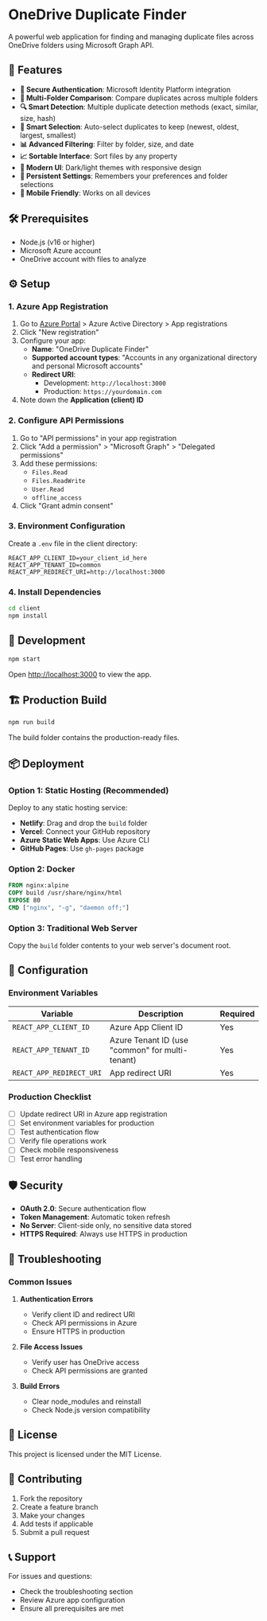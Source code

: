 # OneDrive Duplicate Finder

A powerful web application for finding and managing duplicate files across OneDrive folders using Microsoft Graph API.

## 🚀 Features

- **🔐 Secure Authentication**: Microsoft Identity Platform integration
- **📁 Multi-Folder Comparison**: Compare duplicates across multiple folders
- **🔍 Smart Detection**: Multiple duplicate detection methods (exact, similar, size, hash)
- **🎯 Smart Selection**: Auto-select duplicates to keep (newest, oldest, largest, smallest)
- **📊 Advanced Filtering**: Filter by folder, size, and date
- **📈 Sortable Interface**: Sort files by any property
- **🎨 Modern UI**: Dark/light themes with responsive design
- **💾 Persistent Settings**: Remembers your preferences and folder selections
- **📱 Mobile Friendly**: Works on all devices

## 🛠️ Prerequisites

- Node.js (v16 or higher)
- Microsoft Azure account
- OneDrive account with files to analyze

## ⚙️ Setup

### 1. Azure App Registration

1. Go to [Azure Portal](https://portal.azure.com) > Azure Active Directory > App registrations
2. Click "New registration"
3. Configure your app:
   - **Name**: "OneDrive Duplicate Finder"
   - **Supported account types**: "Accounts in any organizational directory and personal Microsoft accounts"
   - **Redirect URI**: 
     - Development: `http://localhost:3000`
     - Production: `https://yourdomain.com`
4. Note down the **Application (client) ID**

### 2. Configure API Permissions

1. Go to "API permissions" in your app registration
2. Click "Add a permission" > "Microsoft Graph" > "Delegated permissions"
3. Add these permissions:
   - `Files.Read`
   - `Files.ReadWrite`
   - `User.Read`
   - `offline_access`
4. Click "Grant admin consent"

### 3. Environment Configuration

Create a `.env` file in the client directory:

```env
REACT_APP_CLIENT_ID=your_client_id_here
REACT_APP_TENANT_ID=common
REACT_APP_REDIRECT_URI=http://localhost:3000
```

### 4. Install Dependencies

```bash
cd client
npm install
```

## 🚀 Development

```bash
npm start
```

Open [http://localhost:3000](http://localhost:3000) to view the app.

## 🏗️ Production Build

```bash
npm run build
```

The build folder contains the production-ready files.

## 📦 Deployment

### Option 1: Static Hosting (Recommended)

Deploy to any static hosting service:

- **Netlify**: Drag and drop the `build` folder
- **Vercel**: Connect your GitHub repository
- **Azure Static Web Apps**: Use Azure CLI
- **GitHub Pages**: Use `gh-pages` package

### Option 2: Docker

```dockerfile
FROM nginx:alpine
COPY build /usr/share/nginx/html
EXPOSE 80
CMD ["nginx", "-g", "daemon off;"]
```

### Option 3: Traditional Web Server

Copy the `build` folder contents to your web server's document root.

## 🔧 Configuration

### Environment Variables

| Variable | Description | Required |
|----------|-------------|----------|
| `REACT_APP_CLIENT_ID` | Azure App Client ID | Yes |
| `REACT_APP_TENANT_ID` | Azure Tenant ID (use "common" for multi-tenant) | Yes |
| `REACT_APP_REDIRECT_URI` | App redirect URI | Yes |

### Production Checklist

- [ ] Update redirect URI in Azure app registration
- [ ] Set environment variables for production
- [ ] Test authentication flow
- [ ] Verify file operations work
- [ ] Check mobile responsiveness
- [ ] Test error handling

## 🛡️ Security

- **OAuth 2.0**: Secure authentication flow
- **Token Management**: Automatic token refresh
- **No Server**: Client-side only, no sensitive data stored
- **HTTPS Required**: Always use HTTPS in production

## 🐛 Troubleshooting

### Common Issues

1. **Authentication Errors**
   - Verify client ID and redirect URI
   - Check API permissions in Azure
   - Ensure HTTPS in production

2. **File Access Issues**
   - Verify user has OneDrive access
   - Check API permissions are granted

3. **Build Errors**
   - Clear node_modules and reinstall
   - Check Node.js version compatibility

## 📝 License

This project is licensed under the MIT License.

## 🤝 Contributing

1. Fork the repository
2. Create a feature branch
3. Make your changes
4. Add tests if applicable
5. Submit a pull request

## 📞 Support

For issues and questions:
- Check the troubleshooting section
- Review Azure app configuration
- Ensure all prerequisites are met 